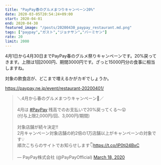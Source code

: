 ```yaml
---
title: "PayPay春のグルメまつりキャンペーン20%"
date: 2020-03-05T20:54:24+09:00
start: 2020-04-01
end: 2020-04-30
featured_image: "/posts/20200430_paypay_restaurant.md.png"
tags: ["paypay","ガスト","ジョナサン","バーミヤン"]
rate: 20
limit: 2000
---
```


4月1日から4月30日までPayPay春のグルメ祭りキャンペーンです。20%戻ってきます。上限は1回2000円、期間3000円です。ざっと15000円分の食事に相当しますね。

対象の飲食店が、どこまで増えるかがカギでしょうか。

https://paypay.ne.jp/event/restaurant-20200401/

<blockquote class="twitter-tweet"><p lang="ja" dir="ltr">＼4月から春のグルメまつりキャンペーン🌸／<br><br>4月は <a href="https://twitter.com/hashtag/PayPay?src=hash&amp;ref_src=twsrc%5Etfw">#PayPay</a> 残高でのお支払いで20%戻ってくる～😲<br>(付与上限2,000円/回、3,000円/期間)<br><br>対象店舗が続々決定‼️<br>2月キャンペーン対象店舗の約2倍の1万店舗以上がキャンペーンの対象です💡<br>順次こちらのサイトでお知らせします👇<a href="https://t.co/lP0tj24BxC">https://t.co/lP0tj24BxC</a></p>&mdash; PayPay株式会社 (@PayPayOfficial) <a href="https://twitter.com/PayPayOfficial/status/1240230089423388672?ref_src=twsrc%5Etfw">March 18, 2020</a></blockquote> <script async src="https://platform.twitter.com/widgets.js" charset="utf-8"></script>
